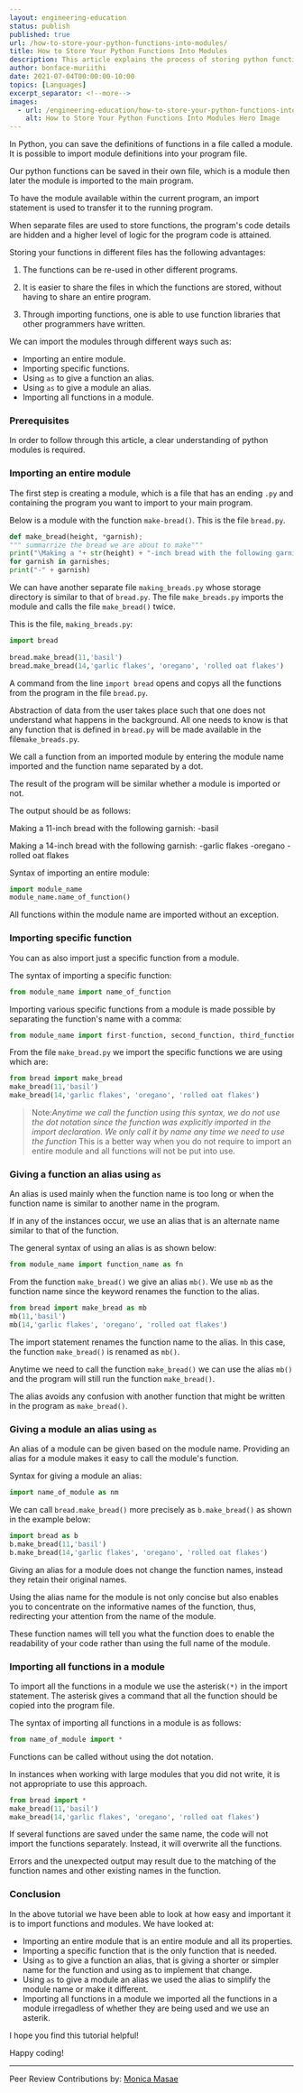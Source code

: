 ```yaml
---
layout: engineering-education
status: publish
published: true
url: /how-to-store-your-python-functions-into-modules/
title: How to Store Your Python Functions Into Modules 
description: This article explains the process of storing python functions into modules. The reader will also understand the importance of giving the functions and modules an alias.
author: bonface-muriithi
date: 2021-07-04T00:00:00-10:00
topics: [Languages]
excerpt_separator: <!--more-->
images:
  - url: /engineering-education/how-to-store-your-python-functions-into-modules/hero.jpeg
    alt: How to Store Your Python Functions Into Modules Hero Image
---
```


In Python, you can save the definitions of functions in a file called a module. It is possible to import module definitions into your program file.

<!--more-->

Our python functions can be saved in their own file, which is a module then later the module is imported to the main program.

To have the module available within the current program, an import statement is used to transfer it to the running program.

When separate files are used to store functions, the program's code details are hidden and a higher level of logic for the program code is attained.

Storing your functions in different files has the following advantages:

1. The functions can be re-used in other different programs.

2. It is easier to share the files in which the functions are stored, without having to share an entire program.

3. Through importing functions, one is able to use function libraries that other programmers have written.

We can import the modules through different ways such as:
- Importing an entire module.
- Importing specific functions.
- Using `as` to give a function an alias.
- Using `as` to give a module an alias.
- Importing all functions in a module.

### Prerequisites
In order to follow through this article, a clear understanding of python modules is required.


### Importing an entire module
The first step is creating a module, which is a file that has an ending `.py` and containing the program you want to import to your main program.

Below is a module with the function `make-bread()`.
This is the file `bread.py`.

```Python
def make_bread(height, *garnish);
""" summarrize the bread we are about to make"""
print("\Making a "+ str(height) + "-inch bread with the following garnish :")
for garnish in garnishes;
print("-" + garnish)
```
We can have another separate file `making_breads.py` whose storage directory is similar to that of `bread.py`. The file `make_breads.py` imports the module and calls the file `make_bread()` twice.

This is the file, `making_breads.py`:

```Python
import bread
 
bread.make_bread(11,'basil')
bread.make_bread(14,'garlic flakes', 'oregano', 'rolled oat flakes')
```

A command from the line `import bread` opens and copys all the functions from the program in the file `bread.py`.

Abstraction of data from the user takes place such that one does not understand what happens in the background. All one needs to know is that any function that is defined in `bread.py` will be made available in the file`make_breads.py`.

We call a function from an imported module by entering the module name imported and the function name separated by a dot.

The result of the program will be similar whether a module is imported or not.

The output should be as follows:

Making a 11-inch bread with the following garnish:
-basil

Making a 14-inch bread with the following garnish:
-garlic flakes
-oregano
-rolled oat flakes

Syntax of importing an entire module:

```Python
import module_name
module_name.name_of_function()
```

All functions within the module name are imported without an exception.

### Importing specific function
You can as also import just a specific function from a module.

The syntax of importing a specific function:

```Python 
from module_name import name_of_function
```

Importing various specific functions from a module is made possible by separating the function's name with a comma:

```Python
from module_name import first-function, second_function, third_function
```
From the file `make_bread.py` we import the specific functions we are using which are:

```Python
from bread import make_bread
make_bread(11,'basil')
make_bread(14,'garlic flakes', 'oregano', 'rolled oat flakes')
```
>Note:*Anytime we call the function using this syntax, we do not use the dot notation since the function was explicitly imported in the import declaration. We only call it by name any time we need to use the function*
This is a better way when you do not require to import an entire module and all functions will not be put into use.

### Giving a function an alias using `as`
An alias is used mainly when the function name is too long or when the function name is similar to another name in the program.

If in any of the instances occur, we use an alias that is an alternate name similar to that of the function.

The general syntax of using an alias is as shown below:

```Python 
from module_name import function_name as fn
```

From the function `make_bread()` we give an alias `mb()`. We use `mb` as the function name since the keyword renames the function to the alias.

```Python
from bread import make_bread as mb
mb(11,'basil')
mb(14,'garlic flakes', 'oregano', 'rolled oat flakes')
```

The import statement renames the function name to the alias. In this case, the function `make_bread()` is renamed as `mb()`.

Anytime we need to call the function `make_bread()` we can use the alias `mb()` and the program will still run the function `make_bread()`.

The alias avoids any confusion with another function that might be written in the program as `make_bread()`.

### Giving a module an alias using `as`
An alias of a module can be given based on the module name. Providing an alias for a module makes it easy to call the module's function.

Syntax for giving a module an alias:

```Python
import name_of_module as nm
```

We can call `bread.make_bread()` more precisely as `b.make_bread()` as shown in the example below:

```Python 
import bread as b
b.make_bread(11,'basil')
b.make_bread(14,'garlic flakes', 'oregano', 'rolled oat flakes')
```

Giving an alias for a module does not change the function names, instead they retain their original names.

Using the alias name for the module is not only concise but also enables you to concentrate on the informative names of the function, thus, redirecting your attention from the name of the module.

These function names will tell you what the function does to enable the readability of your code rather than using the full name of the module.

### Importing all functions in a module
To import all the functions in a module we use the asterisk`(*)` in the import statement. The asterisk gives a command that all the function should be copied into the program file.

The syntax of importing all functions in a module is as follows:

```Python
from name_of_module import *
```

Functions can be called without using the dot notation.

In instances when working with large modules that you did not write, it is not appropriate to use this approach.

```Python
from bread import *
make_bread(11,'basil')
make_bread(14,'garlic flakes', 'oregano', 'rolled oat flakes')
```

If several functions are saved under the same name, the code will not import the functions separately. Instead, it will overwrite all the functions. 

Errors and the unexpected output may result due to the matching of the function names and other existing names in the function.

### Conclusion
In the above tutorial we have been able to look at how easy and important it is to import functions and modules. We have looked at:

- Importing an entire module that is an entire module and all its properties.
- Importing a specific function that is the only function that is needed.
- Using `as` to give a function an alias, that is giving a shorter or simpler name for the function and using as to implement that change.
- Using `as` to give a module an alias we used the alias to simplify the module name or make it different.
- Importing all functions in a module we imported all the functions in a module irregadless of whether they are being used and we use an asterik.

I hope you find this tutorial helpful!

Happy coding!

---

Peer Review Contributions by: [Monica Masae](/engineering-education/authors/monica-masae/)
